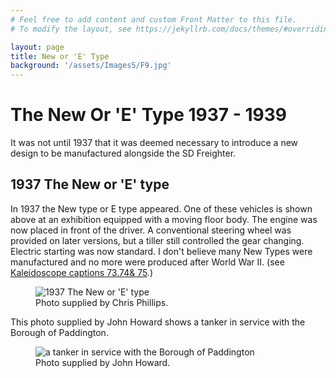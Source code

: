 ```yaml
---
# Feel free to add content and custom Front Matter to this file.
# To modify the layout, see https://jekyllrb.com/docs/themes/#overriding-theme-defaults

layout: page
title: New or 'E' Type
background: '/assets/Images5/F9.jpg'
---
```

# The New Or 'E' Type 1937 - 1939

It was not until 1937 that it was deemed necessary to introduce a new design to be manufactured alongside the SD Freighter.

## 1937 The New or 'E' type

In 1937 the New type or E type appeared. One of these vehicles is shown above at an exhibition equipped with a moving floor body. The engine was now placed in front of the driver. A conventional steering wheel was provided on later versions, but a tiller still controlled the gear changing. Electric starting was now standard. I don't believe many New Types were manufactured and no more were produced after World War II. (see <a href="{{ site.baseurl}}/Literature.html" target="_blank">Kaleidoscope captions 73.74&amp; 75</a>.) 

<figure class="figure w-100 text-center">
  <img src="{{ site.baseurl }}/assets/Images5/F9.jpg" class="figure-img img-fluid rounded" alt="1937 The New or 'E' type">
  <figcaption class="figure-caption text-center">Photo supplied by Chris Phillips.</figcaption>
</figure>

This photo supplied by John Howard shows a tanker in service with the Borough of Paddington.

<figure class="figure w-100 text-center">
  <img src="{{ site.baseurl }}/assets/Images5/F10.jpg" class="figure-img img-fluid rounded" alt="a tanker in service with the Borough of Paddington">
  <figcaption class="figure-caption text-center">Photo supplied by John Howard.</figcaption>
</figure>



